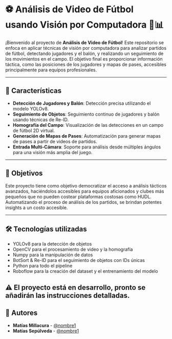 # ⚽️ Análisis de Video de Fútbol usando Visión por Computadora 🧠📊

¡Bienvenido al proyecto de **Análisis de Video de Fútbol**! Este repositorio se enfoca en aplicar técnicas de visión por computadora para analizar partidos de fútbol, detectando jugadores y el balón, y realizando un seguimiento de los movimientos en el campo. El objetivo final es proporcionar información táctica, como las posiciones de los jugadores y mapas de pases, accesibles principalmente para equipos profesionales.

---

## 🚀 Características

- **Detección de Jugadores y Balón**: Detección precisa utilizando el modelo YOLOv8.
- **Seguimiento de Objetos**: Seguimiento continuo de jugadores y balón usando técnicas de Re-ID.
- **Homografía del Campo**: Visualización de las detecciones en un campo de fútbol 2D virtual.
- **Generación de Mapas de Pases**: Automatización para generar mapas de pases a partir de videos de partidos.
- **Entrada Multi-Cámara**: Soporte para análisis desde múltiples ángulos para una visión más amplia del juego.

---

## 🎯 Objetivos

Este proyecto tiene como objetivo democratizar el acceso a análisis tácticos avanzados, haciéndolos accesibles para equipos aficionados y clubes más pequeños que no pueden costear plataformas costosas como HUDL. Automatizando el proceso de análisis de los partidos, se brindan potentes insights a un costo accesible.

---

## 🛠️ Tecnologías utilizadas
- YOLOv8 para la detección de objetos
- OpenCV para el procesamiento de video y la homografía
- Numpy para la manipulación de datos
- BotSort & Re-ID para el seguimiento de objetos con IDs únicas
- Python para todo el pipeline
- Roboflow para la creación del dataset y el entrenamiento del modelo


## ⚠️ El proyecto está en desarrollo, pronto se añadirán las instrucciones detalladas.

## 👥 Autores

- **Matías Millacura** - [@nombre1](https://github.com/matiasmillacura) 
- **Matías Sepúlveda** - [@nombre1](https://github.com/sepuuu) 